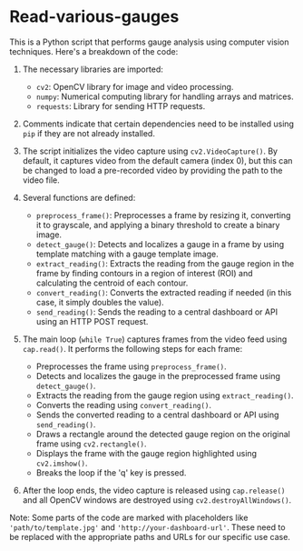 # Read-various-gauges

This is a Python script that performs gauge analysis using computer vision techniques. Here's a breakdown of the code:

1. The necessary libraries are imported:
   - `cv2`: OpenCV library for image and video processing.
   - `numpy`: Numerical computing library for handling arrays and matrices.
   - `requests`: Library for sending HTTP requests.

2. Comments indicate that certain dependencies need to be installed using `pip` if they are not already installed.

3. The script initializes the video capture using `cv2.VideoCapture()`. By default, it captures video from the default camera (index 0), but this can be changed to load a pre-recorded video by providing the path to the video file.

4. Several functions are defined:
   - `preprocess_frame()`: Preprocesses a frame by resizing it, converting it to grayscale, and applying a binary threshold to create a binary image.
   - `detect_gauge()`: Detects and localizes a gauge in a frame by using template matching with a gauge template image.
   - `extract_reading()`: Extracts the reading from the gauge region in the frame by finding contours in a region of interest (ROI) and calculating the centroid of each contour.
   - `convert_reading()`: Converts the extracted reading if needed (in this case, it simply doubles the value).
   - `send_reading()`: Sends the reading to a central dashboard or API using an HTTP POST request.

5. The main loop (`while True`) captures frames from the video feed using `cap.read()`. It performs the following steps for each frame:
   - Preprocesses the frame using `preprocess_frame()`.
   - Detects and localizes the gauge in the preprocessed frame using `detect_gauge()`.
   - Extracts the reading from the gauge region using `extract_reading()`.
   - Converts the reading using `convert_reading()`.
   - Sends the converted reading to a central dashboard or API using `send_reading()`.
   - Draws a rectangle around the detected gauge region on the original frame using `cv2.rectangle()`.
   - Displays the frame with the gauge region highlighted using `cv2.imshow()`.
   - Breaks the loop if the 'q' key is pressed.

6. After the loop ends, the video capture is released using `cap.release()` and all OpenCV windows are destroyed using `cv2.destroyAllWindows()`.

Note: Some parts of the code are marked with placeholders like `'path/to/template.jpg'` and `'http://your-dashboard-url'`. These need to be replaced with the appropriate paths and URLs for our specific use case.
